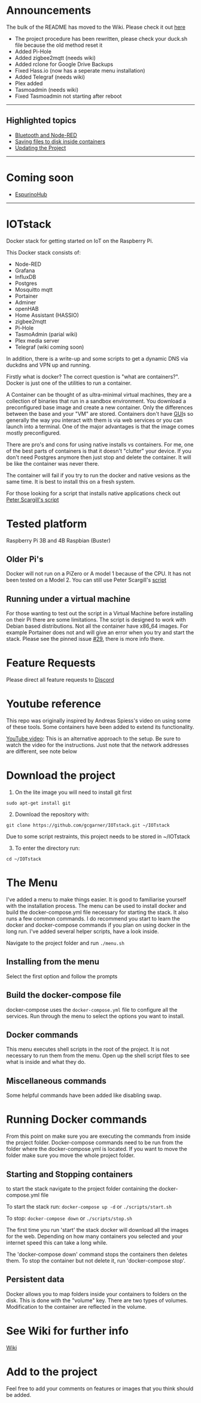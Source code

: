 # Announcements 
The bulk of the README has moved to the Wiki. Please check it out [here](https://github.com/gcgarner/IOTstack/wiki)
* The project procedure has been rewritten, please check your duck.sh file because the old method reset it
* Added Pi-Hole
* Added zigbee2mqtt (needs wiki)
* Added rclone for Google Drive Backups
* Fixed Hass.io (now has a seperate menu installation) 
* Added Telegraf (needs wiki)
* Plex added
* Tasmoadmin (needs wiki)
* Fixed Tasmoadmin not starting after reboot

***
## Highlighted topics
* [Bluetooth and Node-RED](https://github.com/gcgarner/IOTstack/wiki/Node-RED#using-bluetooth)
* [Saving files to disk inside containers](https://github.com/gcgarner/IOTstack/wiki/Node-RED#sharing-files-between-node-red-and-the-host)
* [Updating the Project](https://github.com/gcgarner/IOTstack/wiki/Updating-the-Project)

 ***
# Coming soon
- [EspurinoHub](https://hub.docker.com/r/humbertosales/espruinohub-docker-rpi)
***

# IOTstack
Docker stack for getting started on IoT on the Raspberry Pi.

This Docker stack consists of:
  * Node-RED
  * Grafana
  * InfluxDB
  * Postgres
  * Mosquitto mqtt
  * Portainer
  * Adminer
  * openHAB
  * Home Assistant (HASSIO)
  * zigbee2mqtt
  * Pi-Hole
  * TasmoAdmin (parial wiki)
  * Plex media server
  * Telegraf (wiki coming soon)

In addition, there is a write-up and some scripts to get a dynamic DNS via duckdns and VPN up and running.

Firstly what is docker? The correct question is "what are containers?". Docker is just one of the utilities to run a container.

A Container can be thought of as ultra-minimal virtual machines, they are a collection of binaries that run in a sandbox environment. You download a preconfigured base image and create a new container. Only the differences between the base and your "VM" are stored.
Containers don't have [GUI](https://en.wikipedia.org/wiki/Graphical_user_interface)s so generally the way you interact with them is via web services or you can launch into a terminal.
One of the major advantages is that the image comes mostly preconfigured.  

There are pro's and cons for using native installs vs containers. For me, one of the best parts of containers is that it doesn't "clutter" your device. If you don't need Postgres anymore then just stop and delete the container. It will be like the container was never there.

The container will fail if you try to run the docker and native vesions as the same time. It is best to install this on a fresh system.

For those looking for a script that installs native applications check out [Peter Scargill's script](https://tech.scargill.net/the-script/)
  
# Tested platform
Raspberry Pi 3B and 4B Raspbian (Buster)

## Older Pi's
Docker will not run on a PiZero or A model 1 because of the CPU. It has not been tested on a Model 2. You can still use Peter Scargill's [script](https://tech.scargill.net/the-script/)

## Running under a virtual machine
For those wanting to test out the script in a Virtual Machine before installing on their Pi there are some limitations. The script is designed to work with Debian based distributions. Not all the container have x86_64 images. For example Portainer does not and will give an error when you try and start the stack. Please see the pinned issue [#29](https://github.com/gcgarner/IOTstack/issues/29), there is more info there.

# Feature Requests
Please direct all feature requests to [Discord](https://discord.gg/W45tD83)
  
# Youtube reference
This repo was originally inspired by Andreas Spiess's video on using some of these tools. Some containers have been added to extend its functionality.

[YouTube video](https://www.youtube.com/watch?v=JdV4x925au0): This is an alternative approach to the setup. Be sure to watch the video for the instructions. Just note that the network addresses are different, see note below

# Download the project

1. On the lite image you will need to install git first 
```
sudo apt-get install git
```
2. Download the repository with:
```
git clone https://github.com/gcgarner/IOTstack.git ~/IOTstack
```
Due to some script restraints, this project needs to be stored in ~/IOTstack

3. To enter the directory run:
```
cd ~/IOTstack
```
# The Menu
I've added a menu to make things easier. It is good to familiarise yourself with the installation process.
The menu can be used to install docker and build the docker-compose.yml file necessary for starting the stack. It also runs a few common commands. I do recommend you start to learn the docker and docker-compose commands if you plan on using docker in the long run. I've added several helper scripts, have a look inside.

Navigate to the project folder and run `./menu.sh`

## Installing from the menu
Select the first option and follow the prompts

## Build the docker-compose file
docker-compose uses the `docker-compose.yml` file to configure all the services. Run through the menu to select the options you want to install.

## Docker commands
This menu executes shell scripts in the root of the project. It is not necessary to run them from the menu. Open up the shell script files to see what is inside and what they do.

## Miscellaneous commands
Some helpful commands have been added like disabling swap.

# Running Docker commands
From this point on make sure you are executing the commands from inside the project folder. Docker-compose commands need to be run from the folder where the docker-compose.yml is located. If you want to move the folder make sure you move the whole project folder.

## Starting and Stopping containers
to start the stack navigate to the project folder containing the docker-compose.yml file

To start the stack run:
`docker-compose up -d` or `./scripts/start.sh`

To stop:
`docker-compose down` or `./scripts/stop.sh`

The first time you run 'start' the stack docker will download all the images for the web. Depending on how many containers you selected and your internet speed this can take a long while.

The 'docker-compose down' command stops the containers then deletes them. To stop the container but not delete it, run 'docker-compose stop'.

## Persistent data
Docker allows you to map folders inside your containers to folders on the disk. This is done with the "volume" key. There are two types of volumes. Modification to the container are reflected in the volume.

# See Wiki for further info
[Wiki](https://github.com/gcgarner/IOTstack/wiki)


# Add to the project
Feel free to add your comments on features or images that you think should be added.
